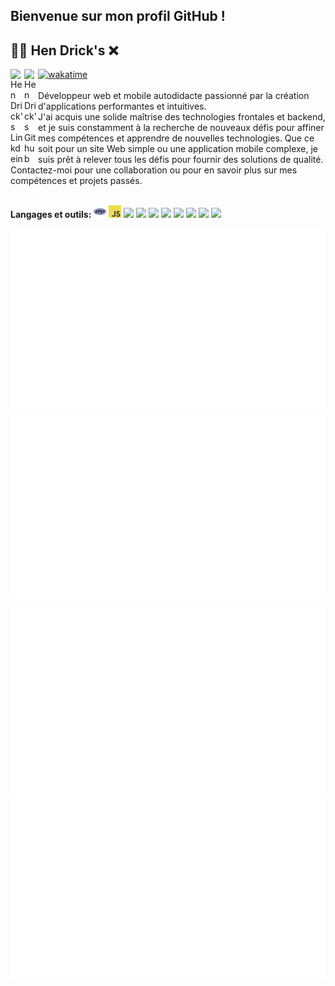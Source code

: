 ## Bienvenue sur mon profil GitHub !

## 🤴🏽 Hen Drick's ❌
[![wakatime](https://wakatime.com/badge/user/7b352a6a-e2c5-4412-8add-dbabac90c9f7.svg)](https://wakatime.com/@7b352a6a-e2c5-4412-8add-dbabac90c9f7)
<a href="http://linkedin.com/in/hamien-jean-l-b0b86aa9">
  <img align="left" alt="Hen Drick's Linkdein" width="22px" src="https://cdn.jsdelivr.net/npm/simple-icons@v3/icons/linkedin.svg" />
</a>
<a href="https://github.com/Hen-Dricks/">
  <img align="left" alt="Hen Drick's Github" width="22px" src="https://cdn.jsdelivr.net/npm/simple-icons@v3/icons/github.svg" />
</a>
<br>
<br>
Développeur web et mobile autodidacte passionné par la création d'applications performantes et intuitives. 
<br>J'ai acquis une solide maîtrise des technologies frontales et backend, et je suis constamment à la recherche de nouveaux défis pour affiner mes compétences et apprendre de nouvelles technologies. Que ce soit pour un site Web simple ou une application mobile complexe, je suis prêt à relever tous les défis pour fournir des solutions de qualité.<br>
Contactez-moi pour une collaboration ou pour en savoir plus sur mes compétences et projets passés.
<br><br>

**Langages et outils:**
<code><img height="20" src="https://raw.githubusercontent.com/github/explore/80688e429a7d4ef2fca1e82350fe8e3517d3494d/topics/php/php.png"></code>
<code><img height="20" src="https://raw.githubusercontent.com/github/explore/80688e429a7d4ef2fca1e82350fe8e3517d3494d/topics/javascript/javascript.png"></code>
<code><img height="20" src="https://cdn.worldvectorlogo.com/logos/visual-studio-code-1.svg"></code>
<code><img height="20" src="https://tech.pelmorex.com/wp-content/uploads/2020/10/flutter.png"></code>
<code><img height="20" src="https://sponsors.vuejs.org/images/laravel.png"></code>
<code><img height="20" src="https://positivethinking.tech/wp-content/uploads/2021/01/Logo-Vuejs.png"></code>
<code><img height="20" src="https://cdn.quasar.dev/logo-v2/svg/logo.svg"></code>
<code><img height="20" src="https://avatars.githubusercontent.com/u/67591465?s=200&v=4"></code>
<code><img height="20" src="https://ionicframework.com/_next/image?url=%2F_next%2Fstatic%2Fmedia%2Fframework-1.f8c82db2.png&w=256&q=75"></code>
<code><img height="20" src="https://www.python.org/static/img/python-logo@2x.png"></code>

![](https://raw.githubusercontent.com/Hen-Dricks/profile-stats/master/generated/overview.svg#gh-light-mode-only)
![](https://raw.githubusercontent.com/Hen-Dricks/profile-stats/master/generated/languages.svg#gh-light-mode-only)

![](https://raw.githubusercontent.com/Hen-Dricks/profile-stats/master/generated/overview.svg#gh-dark-mode-only)
![](https://raw.githubusercontent.com/Hen-Dricks/profile-stats/master/generated/languages.svg#gh-dark-mode-only)
